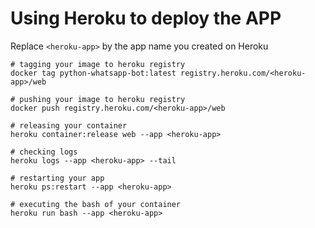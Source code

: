 # Using Heroku to deploy the APP

Replace `<heroku-app>` by the app name you created on Heroku 

```
# tagging your image to heroku registry
docker tag python-whatsapp-bot:latest registry.heroku.com/<heroku-app>/web

# pushing your image to heroku registry
docker push registry.heroku.com/<heroku-app>/web

# releasing your container
heroku container:release web --app <heroku-app>

# checking logs
heroku logs --app <heroku-app> --tail

# restarting your app
heroku ps:restart --app <heroku-app>

# executing the bash of your container
heroku run bash --app <heroku-app>
```
